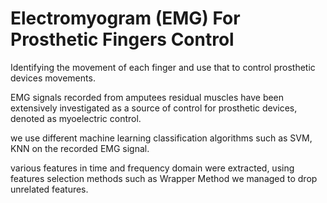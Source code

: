 # Electromyogram (EMG) For Prosthetic Fingers Control

Identifying the movement of each finger and use that to 
control prosthetic devices movements.

EMG signals recorded from amputees residual muscles 
have been extensively investigated as a source of control 
for prosthetic devices, denoted as myoelectric control. 

we use different machine learning classification algorithms 
such as SVM, KNN on the recorded EMG signal.

various features in time and frequency domain were 
extracted, using features selection methods such as Wrapper 
Method we managed to drop unrelated features.
